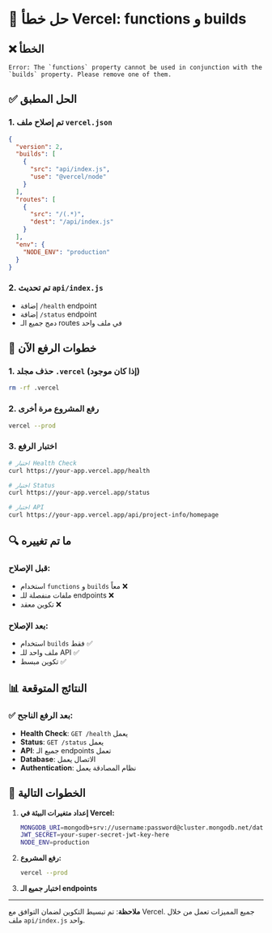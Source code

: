 # 🔧 حل خطأ Vercel: functions و builds

## ❌ الخطأ
```
Error: The `functions` property cannot be used in conjunction with the `builds` property. Please remove one of them.
```

## ✅ الحل المطبق

### 1. تم إصلاح ملف `vercel.json`
```json
{
  "version": 2,
  "builds": [
    {
      "src": "api/index.js",
      "use": "@vercel/node"
    }
  ],
  "routes": [
    {
      "src": "/(.*)",
      "dest": "/api/index.js"
    }
  ],
  "env": {
    "NODE_ENV": "production"
  }
}
```

### 2. تم تحديث `api/index.js`
- إضافة `/health` endpoint
- إضافة `/status` endpoint
- دمج جميع الـ routes في ملف واحد

## 🚀 خطوات الرفع الآن

### 1. حذف مجلد `.vercel` (إذا كان موجود)
```bash
rm -rf .vercel
```

### 2. رفع المشروع مرة أخرى
```bash
vercel --prod
```

### 3. اختبار الرفع
```bash
# اختبار Health Check
curl https://your-app.vercel.app/health

# اختبار Status
curl https://your-app.vercel.app/status

# اختبار API
curl https://your-app.vercel.app/api/project-info/homepage
```

## 🔍 ما تم تغييره

### قبل الإصلاح:
- استخدام `functions` و `builds` معاً ❌
- ملفات منفصلة للـ endpoints ❌
- تكوين معقد ❌

### بعد الإصلاح:
- استخدام `builds` فقط ✅
- ملف واحد للـ API ✅
- تكوين مبسط ✅

## 📊 النتائج المتوقعة

### ✅ بعد الرفع الناجح:
- **Health Check**: `GET /health` يعمل
- **Status**: `GET /status` يعمل  
- **API**: جميع الـ endpoints تعمل
- **Database**: الاتصال يعمل
- **Authentication**: نظام المصادقة يعمل

## 🎯 الخطوات التالية

1. **إعداد متغيرات البيئة في Vercel:**
   ```bash
   MONGODB_URI=mongodb+srv://username:password@cluster.mongodb.net/database_name?retryWrites=true&w=majority
   JWT_SECRET=your-super-secret-jwt-key-here
   NODE_ENV=production
   ```

2. **رفع المشروع:**
   ```bash
   vercel --prod
   ```

3. **اختبار جميع الـ endpoints**

---

**ملاحظة**: تم تبسيط التكوين لضمان التوافق مع Vercel. جميع المميزات تعمل من خلال ملف `api/index.js` واحد.
